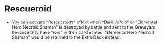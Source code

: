 # Rescueroid

*   You can activate “Rescueroid’s” effect when “Dark Jeroid” or “Elemental Hero Necroid Shaman” is destroyed by battle and sent to the Graveyard because they have “roid” in their card names. “Elemental Hero Necroid Shaman” would be returned to the Extra Deck instead.
